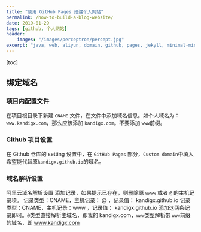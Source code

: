 ```yaml
---
title: "使用 GitHub Pages 搭建个人网站"
permalink: /how-to-build-a-blog-website/
date: 2019-01-29
tags: [github, 个人网站]
header:
    images: "/images/perceptron/percept.jpg"
excerpt: "java, web, aliyun, domain, github, pages, jekyll, minimal-mistakes"
---
```


[toc]


## 绑定域名
### 项目内配置文件

在项目根目录下新建 `CNAME` 文件，在文件中添加域名信息。如个人域名为：`www.kandigx.com`，那么应该添加 `kandigx.com`。不要添加 `www`前缀。

### Github 项目设置
在 Github 仓库的 setting 设置中，在 `GitHub Pages` 部分，`Custom domain`中填入希望能代替原`kandigx.github.io`的域名。

[//]: # (哈哈我是注释，不会在浏览器中显示。)


### 域名解析设置
阿里云域名解析设置
添加记录，如果提示已存在，则删除原 `wwww` 或者 `@` 的主机记录项。
记录类型：CNAME，主机记录： @  ，记录值： kandigx.github.io
记录类型：CNAME，主机记录：www ，记录值： kandigx.github.io
添加这两条记录即可。`@`类型直接解析主域名，即我的 kandigx.com，`www`类型解析带 `www`前缀的域名，即 www.kandigx.com